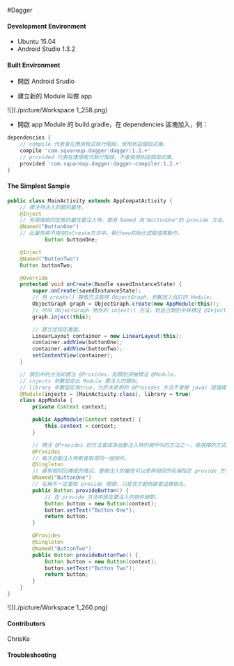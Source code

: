 #Dagger

#### Development Environment
- Ubuntu 15.04
- Android Studio 1.3.2

#### Built Environment
- 開啟 Android Srudio 

- 建立新的 Module 叫做 app

![](./picture/Workspace 1_258.png)

- 開啟 app Module 的 build.gradle，在 dependencies 區塊加入，例：

```gradle
dependencies {
    // compile 代表會在應用程式執行階段，使用到這個函式庫。
    compile 'com.squareup.dagger:dagger:1.2.+'
    // provided 代表在應用程式執行階段，不會使用到這個函式庫。
    provided 'com.squareup.dagger:dagger-compiler:1.2.+'
}
```

#### The Simplest Sample
```java
public class MainActivity extends AppCompatActivity {
    // 標注待注入的類別屬性。
    @Inject
    // 有兩個相同型態的屬性要注入時，使用 Named 為"ButtonOne"的 provide 方法。
    @Named("ButtonOne")
    // 此屬性將不用在OnCreate方法中，執行new初始化或賦值等動作。
            Button buttonOne;

    @Inject
    @Named("ButtonTwo")
    Button buttonTwo;

    @Override
    protected void onCreate(Bundle savedInstanceState) {
        super.onCreate(savedInstanceState);
        // 用 create() 靜態方法取得 ObjectGraph，參數放入自訂的 Module。
        ObjectGraph graph = ObjectGraph.create(new AppModule(this));
        // 呼叫 ObjectGraph 物件的 inject() 方法，對自己類別中有標注 @Inject 的屬性做注入。
        graph.inject(this);

        // 建立並設定畫面。
        LinearLayout container = new LinearLayout(this);
        container.addView(buttonOne);
        container.addView(buttonTwo);
        setContentView(container);
    }

    // 類別中的方法如標注 @Provides，則類別須被標注 @Module。
    // injects 參數設定此 Module 要注入的類別。
    // library 參數設定為true，允許未使用的 @Provides 方法不會被 javac 阻擋導致編譯失敗。
    @Module(injects = {MainActivity.class}, library = true)
    class AppModule {
        private Context context;

        public AppModule(Context context) {
            this.context = context;
        }

        // 標注 @Provides 的方法會成為自動注入時的被呼叫的方法之一，被選擇的方式是透過回傳值自動判斷。
        @Provides
        // 每次自動注入時都會取得同一個物件。
        @Singleton
        // 避免相同回傳值的情況，要被注入的屬性可以使用相同的名稱指定 provide 方法。
        @Named("ButtonOne")
        // 名稱不一定要取 provide 開頭，只是官方範例都會這樣取名。
        public Button provideButton() {
            // 在 provide 方法中設定要注入的物件細節。
            Button button = new Button(context);
            button.setText("Button One");
            return button;
        }

        @Provides
        @Singleton
        @Named("ButtonTwo")
        public Button provideButtonTwo() {
            Button button = new Button(context);
            button.setText("Button Two");
            return button;
        }
    }
}
```

![](./picture/Workspace 1_260.png)

#### Contributors
ChrisKe

#### Troubleshooting
